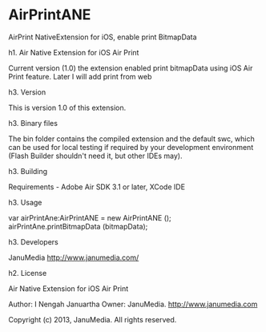 AirPrintANE
===========

AirPrint NativeExtension for iOS, enable print BitmapData

h1. Air Native Extension for iOS Air Print

Current version (1.0) the extension enabled print bitmapData using iOS Air Print feature.
Later I will add print from web

h3. Version

This is version 1.0 of this extension.

h3. Binary files

The bin folder contains the compiled extension and the default swc, which can be used for local testing if required by your development environment (Flash Builder shouldn't need it, but other IDEs may).

h3. Building

Requirements - Adobe Air SDK 3.1 or later, XCode IDE

h3. Usage

var airPrintAne:AirPrintANE = new AirPrintANE (); airPrintAne.printBitmapData (bitmapData);

h3. Developers

JanuMedia
http://www.janumedia.com/

h2. License

Air Native Extension for iOS Air Print

Author: I Nengah Januartha Owner: JanuMedia.
http://www.janumedia.com

Copyright (c) 2013, JanuMedia. All rights reserved.
